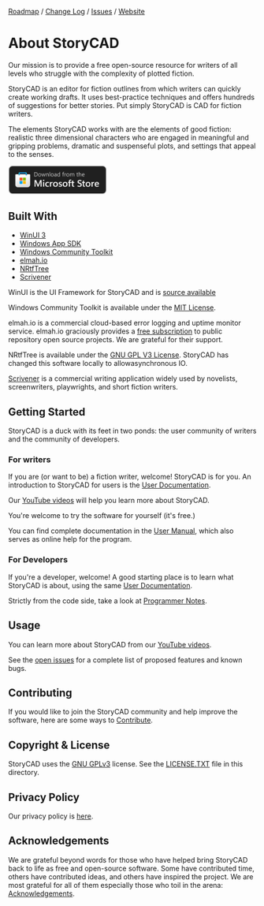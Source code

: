 [Roadmap][24] / 
[Change Log][25] / 
[Issues](https://github.com/StoryBuilder-org/StoryCAD/issues) /
[Website][26] 


# About StoryCAD

Our mission is to provide a free open-source resource for writers of all levels who struggle with the complexity of plotted fiction.

StoryCAD is an editor for fiction outlines from which writers can quickly create working drafts. It uses best-practice techniques and offers hundreds of suggestions for better stories. Put simply StoryCAD is CAD for fiction writers.

The elements StoryCAD works with are the elements of good fiction: realistic three 
dimensional characters who are engaged in meaningful and gripping problems, dramatic 
and suspenseful plots, and settings that appeal to the senses.

<a href="https://apps.microsoft.com/detail/9PLBNHZV1XM2?mode=direct">
	<img src="/.github/msbadge.svg" width="200"/>
</a>

## Built With

* [WinUI 3][1]
* [Windows App SDK][2]
* [Windows Community Toolkit][3]
* [elmah.io][4]
* [NRtfTree][5]
* [Scrivener][6]

WinUI is the UI Framework for StoryCAD and is [source available](https://github.com/microsoft/microsoft-ui-xaml/tree/main/src)

Windows Community Toolkit is available under the [MIT License][14].

elmah.io is a commercial cloud-based error logging and uptime monitor service. elmah.io graciously provides a [free subscription][15] to public repository open source projects. We are grateful for their support.

NRtfTree is available under the [GNU GPL V3 License][16]. StoryCAD has changed this software locally to allowasynchronous IO.

[Scrivener][6] is a commercial writing application widely used by novelists, screenwriters, playwrights, and short fiction writers. 

## Getting Started

StoryCAD is a duck with its feet in two ponds: the user community of writers and the community of developers. 

### For writers

If you are (or want to be) a fiction writer, welcome! StoryCAD is for you. An introduction to StoryCAD for users is the [User Documentation][9].

Our [YouTube videos][28] will help you learn more about StoryCAD.

You're welcome to try the software for yourself (it's free.) 

You can find complete documentation in the [User Manual][8], which also serves as online help for the program.

### For Developers

If you're a developer, welcome! A good starting place is to learn what StoryCAD is about, using the same [User Documentation][9].

Strictly from the code side, take a look at [Programmer Notes][10].

## Usage

You can learn more about StoryCAD from our [YouTube videos][28].

See the [open issues](https://github.com/StoryBuilder-org/StoryCAD/issues) for a complete list of proposed features and known bugs.

## Contributing

If you would like to join the StoryCAD community and help improve the software, here are some ways to [Contribute][13].

## Copyright & License

StoryCAD uses the [GNU GPLv3][20] license.
See the [LICENSE.TXT][23] file in this directory. 

## Privacy Policy

Our privacy policy is [here][22].

## Acknowledgements

We are grateful beyond words for those who have helped bring StoryCAD back to life as free and open-source software. Some have contributed time, others have contributed ideas, and others have inspired the project.
We are most grateful for all of them especially those who toil in the arena:
[Acknowledgements][21].

[1]:https://github.com/microsoft/microsoft-ui-xaml
[2]:https://github.com/microsoft/WindowsAppSDK#readme
[3]:https://github.com/CommunityToolkit/Windows
[4]:https://elmah.io/
[5]:https://github.com/sgolivernet/nrtftree#readme
[6]:https://www.literatureandlatte.com/scrivener/overview
[7]:https://www.syncfusion.com/winui-controls
[8]:https://storybuilder-org.github.io/StoryCAD/
[9]:https://github.com/StoryBuilder-org/StoryCAD/blob/main/USERNOTES.md
[10]:https://github.com/StoryBuilder-org/StoryCAD/blob/main/DEVNOTES.md
[13]:https://github.com/StoryBuilder-org/StoryCAD/blob/main/CONTRIBUTING.md
[14]:https://mit-license.org/
[15]:https://elmah.io/sponsorship/opensource/
[16]:https://github.com/sgolivernet/nrtftree/blob/master/LICENSE
[20]:https://choosealicense.com/licenses/gpl-3.0/
[21]:https://github.com/StoryBuilder-org/StoryCAD/blob/main/ACKNOWLEDGE.md
[22]:https://github.com/StoryBuilder-org/StoryCAD/blob/main/PRIVACY_POLICY.TXT
[23]:https://github.com/StoryBuilder-org/StoryCAD/blob/main/LICENSE.TXT
[24]:https://github.com/StoryBuilder-org/StoryCAD/blob/main/ROADMAP.md
[25]:https://github.com/StoryBuilder-org/StoryCAD/blob/main/CHANGELOG.md
[26]:https://StoryBuilder.org/
[27]:https://apps.microsoft.com/store/detail/StoryCAD/9PLBNHZV1XM2?hl=en-us&gl=us
[28]:https://www.youtube.com/watch?v=Oi7G9TEKsro
